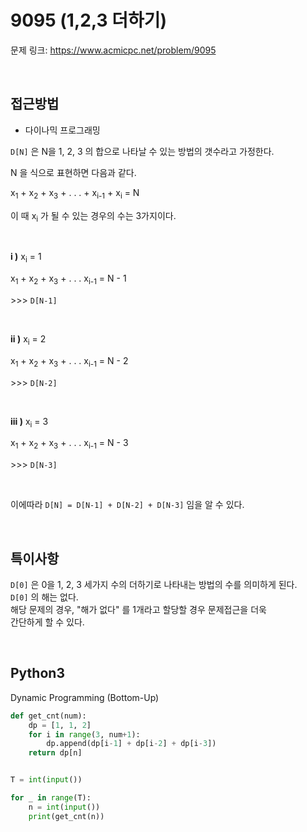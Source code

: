 # 9095 (1,2,3 더하기)

문제 링크: <https://www.acmicpc.net/problem/9095>  

<br>

## 접근방법

- 다이나믹 프로그래밍

`D[N]` 은 N을 1, 2, 3 의 합으로 나타날 수 있는 방법의 갯수라고 가정한다.  

N 을 식으로 표현하면 다음과 같다.

x<sub>1</sub> + x<sub>2</sub> + x<sub>3</sub> + . . . + x<sub>i-1</sub> + x<sub>i</sub> = N  

이 때 x<sub>i</sub> 가 될 수 있는 경우의 수는 3가지이다.  

<br>

**i )** x<sub>i</sub> = 1

x<sub>1</sub> + x<sub>2</sub> + x<sub>3</sub> + . . . x<sub>i-1</sub> = N - 1  

\>\>\> `D[N-1]`  

<br>

**ii )** x<sub>i</sub> = 2

x<sub>1</sub> + x<sub>2</sub> + x<sub>3</sub> + . . . x<sub>i-1</sub> = N - 2

\>\>\> `D[N-2]`  

<br>

**iii )** x<sub>i</sub> = 3

x<sub>1</sub> + x<sub>2</sub> + x<sub>3</sub> + . . . x<sub>i-1</sub> = N - 3

\>\>\> `D[N-3]`  

<br>

이에따라 `D[N] = D[N-1] + D[N-2] + D[N-3]` 임을 알 수 있다.  

<br>

## 특이사항

`D[0]` 은 0을 1, 2, 3 세가지 수의 더하기로 나타내는 방법의 수를 의미하게 된다.  
`D[0]` 의 해는 없다.  
해당 문제의 경우, "해가 없다" 를 1개라고 할당할 경우 문제접근을 더욱  
간단하게 할 수 있다.  

<br>

## Python3

Dynamic Programming (Bottom-Up)

```python
def get_cnt(num):
    dp = [1, 1, 2]
    for i in range(3, num+1):
        dp.append(dp[i-1] + dp[i-2] + dp[i-3])
    return dp[n]


T = int(input())

for _ in range(T):
    n = int(input())
    print(get_cnt(n))
```
